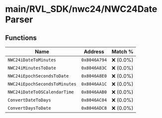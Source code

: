 # main/RVL_SDK/nwc24/NWC24DateParser

## Functions

| Name | Address | Match % |
|------|---------|---------|
| `NWC24iDateToMinutes` | `0x8046A794` | :x: (0.0%) |
| `NWC24iMinutesToDate` | `0x8046A83C` | :x: (0.0%) |
| `NWC24iEpochSecondsToDate` | `0x8046A8E0` | :x: (0.0%) |
| `NWC24iEpochSecondsToMinutes` | `0x8046AA1C` | :x: (0.0%) |
| `NWC24iDateToOSCalendarTime` | `0x8046AAB0` | :x: (0.0%) |
| `ConvertDateToDays` | `0x8046AC04` | :x: (0.0%) |
| `ConvertDaysToDate` | `0x8046ADC8` | :x: (0.0%) |